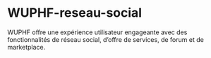 # WUPHF-reseau-social
WUPHF offre une expérience utilisateur engageante avec des fonctionnalités de réseau social, d’offre de services, de forum et de marketplace.
